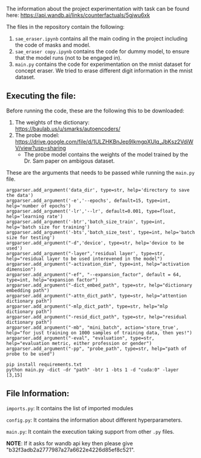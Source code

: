 The information about the project experimentation with task can be found here: https://api.wandb.ai/links/counterfactuals/5gjwu6xk

The files in the repository contain the following:

1. `sae_eraser.ipynb` contains all the main coding in the project including the code of masks and model. 
2. `sae_eraser copy.ipynb` contains the code for dummy model, to ensure that the model runs (not to be engaged in).
3. `main.py` contains the code for experimentation on the mnist dataset for concept eraser. We tried to erase different digit information in the mnist dataset. 

## Executing the file:

Before running the code, these are the following this to be downloaded:

1. The weights of the dictionary: https://baulab.us/u/smarks/autoencoders/
2. The probe model: https://drive.google.com/file/d/1ULZHKBnJep9IkmgpXUlq_JbKsz2VdiWV/view?usp=sharing
   * The probe model contains the weights of the model trained by the Dr. Sam paper on ambigous dataset.

These are the arguments that needs to be passed while running the `main.py` file. 

```
argparser.add_argument('data_dir', type=str, help='directory to save the data')
argparser.add_argument('-e','--epochs', default=15, type=int, help='number of epochs')
argparser.add_argument('-lr','--lr', default=0.001, type=float, help='learning rate')
argparser.add_argument('-btr','batch_size_train', type=int, help='batch size for training')
argparser.add_argument('-bts','batch_size_test', type=int, help='batch size for testing')
argparser.add_argument("-d",'device', type=str, help='device to be used')
argparser.add_argument("-layer",'residual layer', type=str, help="residual layer to be used interevened in the model")
argparser.add_argument("-activation_dim", type=int, help="activation dimension")
argparser.add_argument("-ef", "--expansion_factor", default = 64, type=int, help="expansion factor")
argparser.add_argument("-dict_embed_path", type=str, help="dictionary embedding path")
argparser.add_argument("-attn_dict_path", type=str, help="attention dictionary path")
argparser.add_argument("-mlp_dict_path", type=str, help="mlp dictionary path")
argparser.add_argument("-resid_dict_path", type=str, help="residual dictionary path")
argparser.add_argument("-mb", "mini_batch", action='store_true', help="for just training on 1000 samples of training data, then yes!")
argparser.add_argument("-eval", "evaluation", type=str, help="evaluation metric, either profession or gender")
argparser.add_argument("-pp", "probe_path", type=str, help="path of probe to be used")
```

```
pip install requirements.txt
python main.py -dict -dr "path" -btr 1 -bts 1 -d "cuda:0" -layer [3,15]
```

## File Information:

`imports.py`: It contains the list of imported modules

`config.py`: It contains the information about different hyperparameters.

`main.py`: It contain the execution taking support from other `.py` files. 


**NOTE**: If it asks for wandb api key then please give "b32f3adb2a2777987a27a6622e4226d85ef8c521".